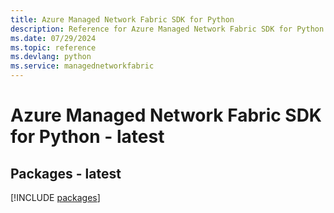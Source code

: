 ```yaml
---
title: Azure Managed Network Fabric SDK for Python
description: Reference for Azure Managed Network Fabric SDK for Python
ms.date: 07/29/2024
ms.topic: reference
ms.devlang: python
ms.service: managednetworkfabric
---
```

# Azure Managed Network Fabric SDK for Python - latest
## Packages - latest
[!INCLUDE [packages](managed-network-fabric-index.md)]
